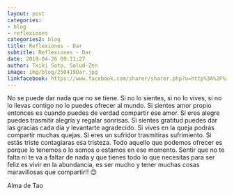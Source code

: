 ```yaml
---
layout: post
categories:
- blog
- reflexiones
categories2: blog
title: Reflexiones - Dar
subtitle: Reflexiones - Dar
date: 2019-04-26 09:11:27
author: Txiki Soto, Salud-Zen
image: img/blog/250419Dar.jpg
linkfacebook: https://www.facebook.com/sharer/sharer.php?u=http%3A%2F%2Fww.salud-zen.com%2Fblog%2F2019%2F04%2F26%2Freflexiones-dar.html&amp;src=sdkpreparse
---
```


No se puede dar nada que no se tiene. Si no lo sientes, si no lo vives, si no lo llevas contigo no lo puedes ofrecer al mundo. Si sientes amor propio entonces es cuando puedes de verdad compartir ese amor. Si eres alegre puedes trasmitir alegría y regalar sonrisas. Si sientes gratitud puedes dar las gracias cada día y levantarte agradecido. Si vives en la queja podrás compartir muchas quejas. Si eres un sufridor trasmitiras sufrimiento. Si estás triste contagiaras esa tristeza. Todo aquello que podemos ofrecer es porque lo tenemos o lo somos o estamos en ese momento. Sentir que no te falta ni te va a faltar de nada y que tienes todo lo que necesitas para ser feliz es vivir en la abundancia, es ser mucho y tener muchas cosas maravillosas que compartir!! 😊

Alma de Tao
